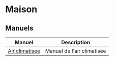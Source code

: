 # Maison

## Manuels

| Manuel                                                         | Description                |
| -------------------------------------------------------------- | -------------------------- |
| [Air climatisée](ressources/Freidrich-Floating-Air-manual.pdf) | Manuel de l'air climatisée |
